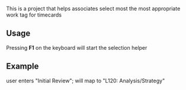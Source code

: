 This is a project that helps associates select most the most appropriate work tag for timecards


## Usage
Pressing **F1** on the keyboard will start the selection helper

## Example
user enters "Initial Review"; will map to "L120: Analysis/Strategy"
